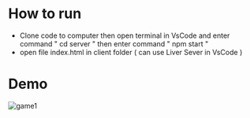 # How to run
* Clone code to computer then open terminal in VsCode and enter command " cd server " then enter command " npm start "
* open file index.html in client folder ( can use Liver Sever in VsCode )

# Demo
![game1](https://user-images.githubusercontent.com/80267079/236618315-ede4ac55-dd0f-4ef5-911a-ac8ba503460b.jpg)
